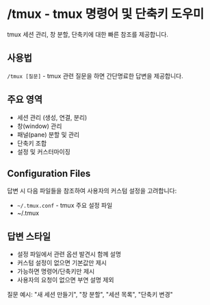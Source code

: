 # /tmux - tmux 명령어 및 단축키 도우미

tmux 세션 관리, 창 분할, 단축키에 대한 빠른 참조를 제공합니다.

## 사용법
`/tmux [질문]` - tmux 관련 질문을 하면 간단명료한 답변을 제공합니다.

## 주요 영역
- 세션 관리 (생성, 연결, 분리)
- 창(window) 관리
- 패널(pane) 분할 및 관리
- 단축키 조합
- 설정 및 커스터마이징

## Configuration Files
답변 시 다음 파일들을 참조하여 사용자의 커스텀 설정을 고려합니다:
- `~/.tmux.conf` - tmux 주요 설정 파일
- ~/.tmux

## 답변 스타일
- 설정 파일에서 관련 옵션 발견시 함께 설명
- 커스텀 설정이 없으면 기본값만 제시
- 가능하면 명령어/단축키만 제시
- 사용자의 요청이 없으면 부연 설명 제외

질문 예시: "새 세션 만들기", "창 분할", "세션 목록", "단축키 변경"

